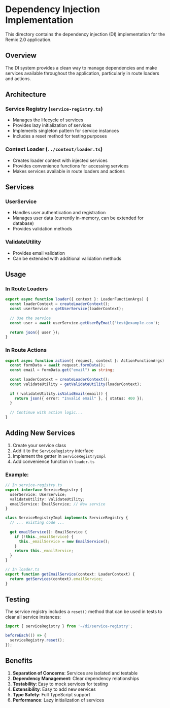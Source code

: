 # Dependency Injection Implementation

This directory contains the dependency injection (DI) implementation for the Remix 2.0 application.

## Overview

The DI system provides a clean way to manage dependencies and make services available throughout the application, particularly in route loaders and actions.

## Architecture

### Service Registry (`service-registry.ts`)
- Manages the lifecycle of services
- Provides lazy initialization of services
- Implements singleton pattern for service instances
- Includes a reset method for testing purposes

### Context Loader (`../context/loader.ts`)
- Creates loader context with injected services
- Provides convenience functions for accessing services
- Makes services available in route loaders and actions

## Services

### UserService
- Handles user authentication and registration
- Manages user data (currently in-memory, can be extended for database)
- Provides validation methods

### ValidateUtility
- Provides email validation
- Can be extended with additional validation methods

## Usage

### In Route Loaders
```typescript
export async function loader({ context }: LoaderFunctionArgs) {
  const loaderContext = createLoaderContext();
  const userService = getUserService(loaderContext);
  
  // Use the service
  const user = await userService.getUserByEmail('test@example.com');
  
  return json({ user });
}
```

### In Route Actions
```typescript
export async function action({ request, context }: ActionFunctionArgs) {
  const formData = await request.formData();
  const email = formData.get("email") as string;
  
  const loaderContext = createLoaderContext();
  const validateUtility = getValidateUtility(loaderContext);
  
  if (!validateUtility.isValidEmail(email)) {
    return json({ error: "Invalid email" }, { status: 400 });
  }
  
  // Continue with action logic...
}
```

## Adding New Services

1. Create your service class
2. Add it to the `ServiceRegistry` interface
3. Implement the getter in `ServiceRegistryImpl`
4. Add convenience function in `loader.ts`

### Example:
```typescript
// In service-registry.ts
export interface ServiceRegistry {
  userService: UserService;
  validateUtility: ValidateUtility;
  emailService: EmailService; // New service
}

class ServiceRegistryImpl implements ServiceRegistry {
  // ... existing code ...
  
  get emailService(): EmailService {
    if (!this._emailService) {
      this._emailService = new EmailService();
    }
    return this._emailService;
  }
}

// In loader.ts
export function getEmailService(context: LoaderContext) {
  return getServices(context).emailService;
}
```

## Testing

The service registry includes a `reset()` method that can be used in tests to clear all service instances:

```typescript
import { serviceRegistry } from '~/di/service-registry';

beforeEach(() => {
  serviceRegistry.reset();
});
```

## Benefits

1. **Separation of Concerns**: Services are isolated and testable
2. **Dependency Management**: Clear dependency relationships
3. **Testability**: Easy to mock services for testing
4. **Extensibility**: Easy to add new services
5. **Type Safety**: Full TypeScript support
6. **Performance**: Lazy initialization of services 